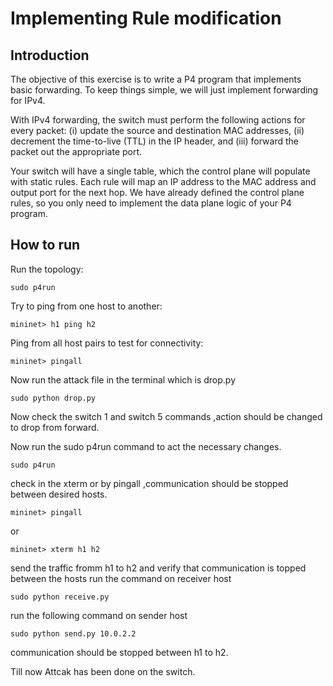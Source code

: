 # Implementing Rule modification

## Introduction

The objective of this exercise is to write a P4 program that
implements basic forwarding. To keep things simple, we will just
implement forwarding for IPv4.

With IPv4 forwarding, the switch must perform the following actions
for every packet: (i) update the source and destination MAC addresses,
(ii) decrement the time-to-live (TTL) in the IP header, and (iii)
forward the packet out the appropriate port.

Your switch will have a single table, which the control plane will
populate with static rules. Each rule will map an IP address to the
MAC address and output port for the next hop. We have already defined
the control plane rules, so you only need to implement the data plane
logic of your P4 program.


## How to run

Run the topology:

```
sudo p4run
```


Try to ping from one host to another:

```
mininet> h1 ping h2
```

Ping from all host pairs to test for connectivity:

```
mininet> pingall
```
Now run the attack file in the terminal which is drop.py

```
sudo python drop.py
```
Now check the switch 1 and switch 5 commands ,action should be changed to drop from forward.

Now run the sudo p4run command to act the necessary changes.
```
sudo p4run
```
check in the xterm or by pingall ,communication should be stopped between desired hosts.

```
mininet> pingall
```
or

```
mininet> xterm h1 h2
```
send the traffic fromm h1 to h2 and verify that communication is topped between the hosts
run the command on receiver host
```
sudo python receive.py
```
run the following command on sender host

```
sudo python send.py 10.0.2.2
```
communication should be stopped between h1 to h2.


Till now Attcak has been done on the switch.



